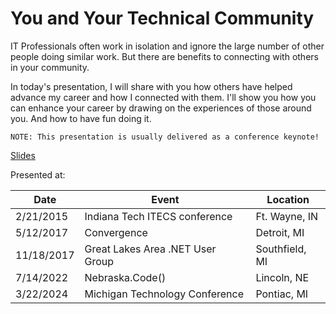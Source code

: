 # You and Your Technical Community

IT Professionals often work in isolation and ignore the large number of other people doing similar work. But there are benefits to connecting with others in your community.

In today's presentation, I will share with you how others have helped advance my career and how I connected with them. I'll show you how you can enhance your career by drawing on the experiences of those around you. And how to have fun doing it.

    NOTE: This presentation is usually delivered as a conference keynote!

[Slides](https://1drv.ms/p/s!AsEkrMBA7Ehw1a9070wCTv3jL1ScTg?e=2uEOyp)

Presented at:

| Date  | Event    | Location  |
| ---------- | -------------------------------- | --------------- |
| 2/21/2015  | Indiana Tech ITECS conference    | Ft. Wayne, IN  |
| 5/12/2017  | Convergence                      | Detroit, MI    |
| 11/18/2017 | Great Lakes Area .NET User Group | Southfield, MI |
| 7/14/2022  | Nebraska.Code()                  | Lincoln, NE     |
| 3/22/2024  | Michigan Technology Conference   | Pontiac, MI     |
